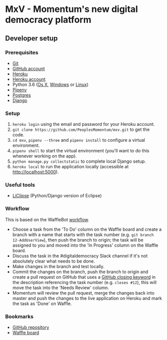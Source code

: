 # MxV - Momentum's new digital democracy platform

## Developer setup

### Prerequisites

- [Git](https://git-scm.com/book/en/v2/Getting-Started-Installing-Git)
- [GitHub account](https://github.com/join)
- [Heroku](https://devcenter.heroku.com/articles/heroku-cli)
- [Heroku account](https://signup.heroku.com/signup/dc)
- Python 3.6 ([Os X](http://docs.python-guide.org/en/latest/starting/install3/osx/), [Windows](http://docs.python-guide.org/en/latest/starting/install3/win/) or [Linux](http://docs.python-guide.org/en/latest/starting/install3/linux/))
- [Pipenv](http://docs.python-guide.org/en/latest/dev/virtualenvs/)
- [Postgres](https://devcenter.heroku.com/articles/heroku-postgresql#local-setup)
- [Django](https://docs.djangoproject.com/en/1.11/topics/install/)

### Setup
1. `heroku login` using the email and password for your Heroku account.
2. `git clone https://github.com/PeoplesMomentum/mxv.git` to get the code.
3. `cd mxv`, `pipenv --three` and `pipenv install` to configure a virtual environment.
4. `pipenv shell` to start the virtual environment (you'll want to do this whenever working on the app).
5. `python manage.py collectstatic` to complete local Django setup.
6. `heroku local` to run the application locally (accessible at [http://localhost:5000](http://localhost:5000)).

### Useful tools

- [LiClipse](http://www.liclipse.com/download.html) (Python/Django version of Eclipse)

### Workflow
This is based on the WaffleBot [workflow](https://help.waffle.io/wafflebot-basics/getting-started-with-the-wafflebot/how-to-use-wafflebot).

- Choose a task from the 'To Do' column on the Waffle board and create a branch with a name that starts with the task number (e.g. `git branch 12-AddUserView`), then push the branch to origin; the task will be assigned to you and moved into the 'In Progress' column on the Waffle board.
- Discuss the task in the #digitaldemocracy Slack channel if it's not absolutely clear what needs to be done.
- Make changes in the branch and test locally.
- Commit the changes on the branch, push the branch to origin and create a pull request on GitHub that uses a [GitHub closing keyword](https://help.github.com/articles/closing-issues-via-commit-messages/) in the description referencing the task number (e.g. `closes #12`), this will move the task into the 'Needs Review' column.
- Momentum will review the pull request, merge the changes back into master and push the changes to the live application on Heroku and mark the task as 'Done' on Waffle.

### Bookmarks

- [GitHub repository](https://github.com/PeoplesMomentum/mxv)
- [Waffle board](https://waffle.io/PeoplesMomentum/mxv)

